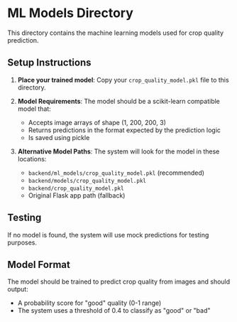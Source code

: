 # ML Models Directory

This directory contains the machine learning models used for crop quality prediction.

## Setup Instructions

1. **Place your trained model**: Copy your `crop_quality_model.pkl` file to this directory.

2. **Model Requirements**: The model should be a scikit-learn compatible model that:
   - Accepts image arrays of shape (1, 200, 200, 3)
   - Returns predictions in the format expected by the prediction logic
   - Is saved using pickle

3. **Alternative Model Paths**: The system will look for the model in these locations:
   - `backend/ml_models/crop_quality_model.pkl` (recommended)
   - `backend/models/crop_quality_model.pkl`
   - `backend/crop_quality_model.pkl`
   - Original Flask app path (fallback)

## Testing

If no model is found, the system will use mock predictions for testing purposes.

## Model Format

The model should be trained to predict crop quality from images and should output:
- A probability score for "good" quality (0-1 range)
- The system uses a threshold of 0.4 to classify as "good" or "bad"

